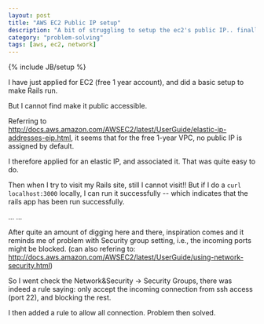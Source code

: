 ```yaml
---
layout: post
title: "AWS EC2 Public IP setup"
description: "A bit of struggling to setup the ec2's public IP.. finally inspiration comes"
category: "problem-solving"
tags: [aws, ec2, network]
---
```


{% include JB/setup %}

I have just applied for EC2 (free 1 year account), and did a basic setup to make Rails run.

But I cannot find make it public accessible.

Referring to <http://docs.aws.amazon.com/AWSEC2/latest/UserGuide/elastic-ip-addresses-eip.html>, it
seems that for the free 1-year VPC, no public IP is assigned by default.

I therefore applied for an elastic IP, and associated it. That was quite easy to do.

Then when I try to visit my Rails site, still I cannot visit!! But if I do a `curl localhost:3000` locally,
I can run it successfully -- which indicates that the rails app has been run successfully.

... ...

After quite an amount of digging here and there, inspiration comes and it reminds me of problem with Security 
group setting, i.e., the incoming ports might be blocked.
(can also refering to: <http://docs.aws.amazon.com/AWSEC2/latest/UserGuide/using-network-security.html>)

So I went check the Network&Security -> Security Groups, there was indeed a rule saying: only accept the 
incoming connection from ssh access (port 22), and blocking the rest.

I then added a rule to allow all connection. Problem then solved.

